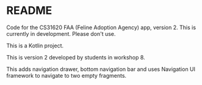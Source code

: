 # README

Code for the CS31620 FAA (Feline Adoption Agency) app, version 2. This is currently in development. Please don't use.

This is a Kotlin project.

This is version 2 developed by students in workshop 8.

This adds navigation drawer, bottom navigation bar and uses Navigation UI framework to navigate to two empty fragments.